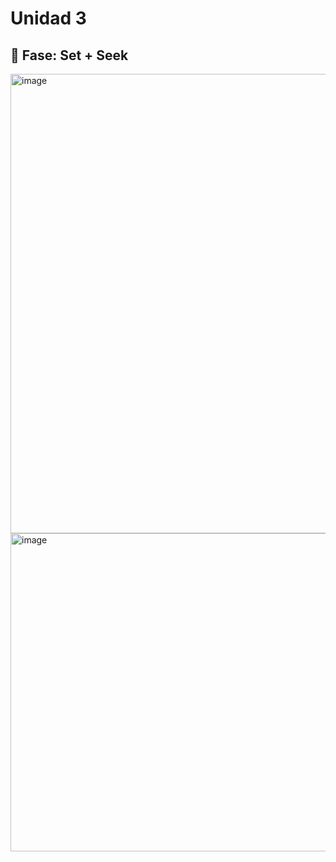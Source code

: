 # Unidad 3

## 🔎 Fase: Set + Seek

<img width="1112" height="735" alt="image" src="https://github.com/user-attachments/assets/a7bedbcb-506b-41c7-98ad-c7e3026c80fa" />

<img width="833" height="509" alt="image" src="https://github.com/user-attachments/assets/9b5e7e95-a8ba-4c04-b551-94e6f4cc6c9b" />



